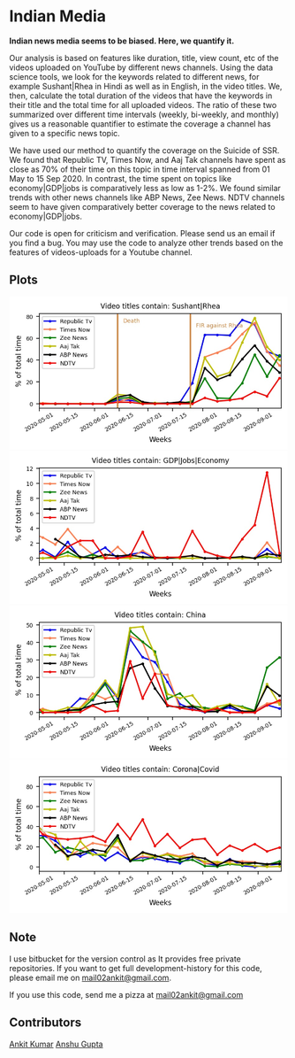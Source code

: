# Indian Media
**Indian news media seems to be biased. Here, we quantify it.**

Our analysis is based on features like duration, title, view count, etc of the videos uploaded on YouTube by different
news channels. Using the data science tools, we look for the keywords related to different news, for example
Sushant|Rhea in Hindi as well as in English, in the video titles. We, then, calculate the total duration of the videos
that have the keywords in their title and the total time for all uploaded videos. The ratio of these two summarized over
different time intervals (weekly, bi-weekly, and monthly) gives us a reasonable quantifier to estimate the coverage a
channel has given to a specific news topic.

We have used our method to quantify the coverage on the Suicide of SSR. We found that Republic TV, Times Now, and Aaj
Tak channels have spent as close as 70% of their time on this topic in time interval spanned from 01 May to 15 Sep 2020.
In contrast, the time spent on topics like economy|GDP|jobs is comparatively less as low as 1-2%. We found similar
trends with other news channels like ABP News, Zee News. NDTV channels seem to have given comparatively better coverage
to the news related to economy|GDP|jobs.

Our code is open for criticism and verification. Please send us an email if you find a bug. You may use the code to
analyze other trends based on the features of videos-uploads for a Youtube channel. 

## Plots
![](SSR_coverage.jpg )
![](economy_coverage.jpg )
![](china_coverage.jpg )
![](covid_coverage.jpg )

## Note
I use bitbucket for the version control as It provides free private repositories. If you want to get full development-history for this code, please email me on mail02ankit@gmail.com.

If you use this code, send me a pizza at mail02ankit@gmail.com

## Contributors
[Ankit Kumar](https://mail02ankit.github.io/)
[Anshu Gupta](https://anshu02gupta.github.io/)
